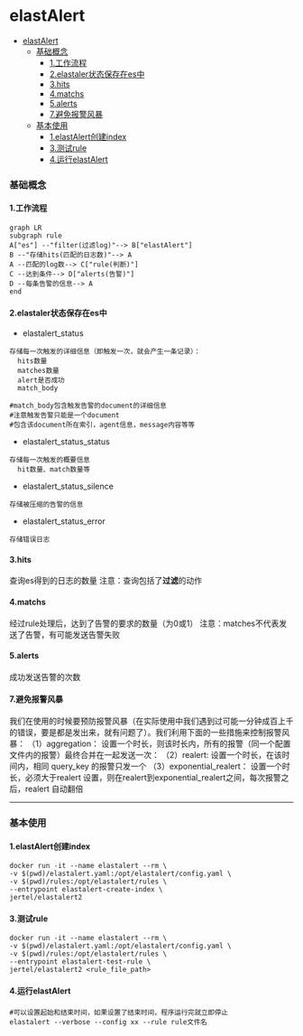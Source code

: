# elastAlert

<!-- @import "[TOC]" {cmd="toc" depthFrom=1 depthTo=6 orderedList=false} -->
<!-- code_chunk_output -->

- [elastAlert](#elastalert)
    - [基础概念](#基础概念)
      - [1.工作流程](#1工作流程)
      - [2.elastaler状态保存在es中](#2elastaler状态保存在es中)
      - [3.hits](#3hits)
      - [4.matchs](#4matchs)
      - [5.alerts](#5alerts)
      - [7.避免报警风暴](#7避免报警风暴)
    - [基本使用](#基本使用)
      - [1.elastAlert创建index](#1elastalert创建index)
      - [3.测试rule](#3测试rule)
      - [4.运行elastAlert](#4运行elastalert)

<!-- /code_chunk_output -->

###  基础概念

#### 1.工作流程
```mermaid
graph LR
subgraph rule
A["es"] --"filter(过滤log)"--> B["elastAlert"]
B --"存储hits(匹配的日志数)"--> A
A --匹配的log数--> C["rule(判断)"]
C --达到条件--> D["alerts(告警)"]
D --每条告警的信息--> A
end
```
#### 2.elastaler状态保存在es中
* elastalert_status
```
存储每一次触发的详细信息（即触发一次，就会产生一条记录）：
  hits数量
  matches数量
  alert是否成功
  match_body

#match_body包含触发告警的document的详细信息
#注意触发告警只能是一个document
#包含该document所在索引，agent信息，message内容等等
```
* elastalert_status_status
```
存储每一次触发的概要信息
  hit数量、match数量等
```
* elastalert_status_silence
```
存储被压缩的告警的信息
```
* elastalert_status_error
```
存储错误日志
```

#### 3.hits
查询es得到的日志的数量
注意：查询包括了**过滤**的动作

#### 4.matchs
经过rule处理后，达到了告警的要求的数量（为0或1）
注意：matches不代表发送了告警，有可能发送告警失败

#### 5.alerts
成功发送告警的次数



#### 7.避免报警风暴
我们在使用的时候要预防报警风暴（在实际使用中我们遇到过可能一分钟成百上千的错误，要是都是发出来，就有问题了）。我们利用下面的一些措施来控制报警风暴：
（1）aggregation： 设置一个时长，则该时长内，所有的报警（同一个配置文件内的报警）最终合并在一起发送一次：
（2）realert: 设置一个时长，在该时间内，相同 query_key 的报警只发一个
（3）exponential_realert： 设置一个时长，必须大于realert 设置，则在realert到exponential_realert之间，每次报警之后，realert 自动翻倍

***

### 基本使用

#### 1.elastAlert创建index

```shell
docker run -it --name elastalert --rm \
-v $(pwd)/elastalert.yaml:/opt/elastalert/config.yaml \
-v $(pwd)/rules:/opt/elastalert/rules \
--entrypoint elastalert-create-index \
jertel/elastalert2
```

#### 3.测试rule
```shell
docker run -it --name elastalert --rm \
-v $(pwd)/elastalert.yaml:/opt/elastalert/config.yaml \
-v $(pwd)/rules:/opt/elastalert/rules \
--entrypoint elastalert-test-rule \
jertel/elastalert2 <rule_file_path>
```

#### 4.运行elastAlert
```shell
#可以设置起始和结束时间，如果设置了结束时间，程序运行完就立即停止
elastalert --verbose --config xx --rule rule文件名
```

